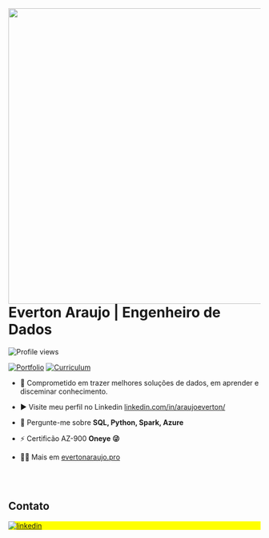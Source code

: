 
<img align="right" height="590em" src="https://raw.githubusercontent.com/gist/araujoeverton/c202b83ab325da19e7e875bcff08bffc/raw/7c10587bb7cb93041cfda19fa970f60710ad9af3/githubcard.svg"/>
<h1 align="left">Everton Araujo | Engenheiro de Dados</h1>
<p align="left"> <img src="https://komarev.com/ghpvc/?username=araujoeverton&color=blue" alt="Profile views" /> </p>

[![Portfolio](https://evertonaraujo.pro/wp-content/uploads/2024/01/portfolio.svg)](https://evertonaraujo.pro) 
[![Curriculum](https://evertonaraujo.pro/wp-content/uploads/2024/01/curriculum.svg)](
https://github.com/araujoeverton/araujoeverton/blob/c092edd4b5ebdd1bfaaf81ac2c35c09f8995ab71/assets/Everton%20Araujo%20da%20Cruz%20-%20Engenheiro%20de%20dados%20Azure.pdf)

- 💾 Comprometido em trazer melhores soluções de dados, em aprender e disceminar conhecimento.

- ▶️ Visite meu perfil no Linkedin [linkedin.com/in/araujoeverton/](https://www.linkedin.com/in/araujoeverton/)

- 💬 Pergunte-me sobre **SQL, Python, Spark, Azure**

- ⚡ Certificão AZ-900 **Oneye 😜**

- 👨‍💻 Mais em [evertonaraujo.pro](https://evertonaraujo.pro)

<!--

<br><br>


## ⚙️ &nbsp;GitHub Analytics

<p align="left">
<img width="530em" src="https://github-readme-stats.vercel.app/api?username=araujoeverton&show_icons=true&theme=vision-friendly-dark" alt="maykbrito's stats"/>
</p>
-->

<br><br>

## Contato

<p align="left" style="background:yellow">

<a href="https://linkedin.com/in/araujoeverton" target="_blank">
  <img align="center" src="https://img.shields.io/badge/-araujoeverton-05122A?style=flat&logo=linkedin" alt="linkedin"/>
</a>

</p>
